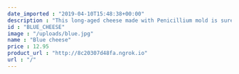 ```yaml
---
date_imported : "2019-04-10T15:48:38+00:00"
description : "This long-aged cheese made with Penicillium mold is sure to be one of the stinkiest and strong tasting cheese. It comes with one of the best marbling available on the market."
id : "BLUE_CHEESE"
image : "/uploads/blue.jpg"
name : "Blue cheese"
price : 12.95
product_url : "http://8c20307d48fa.ngrok.io"
url : "/"
---
```

